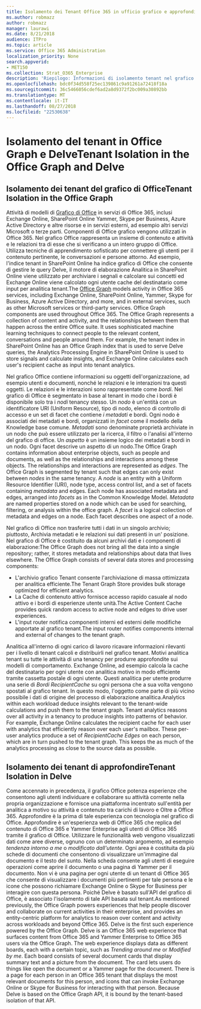 ```yaml
---
title: Isolamento dei Tenant Office 365 in ufficio grafico e approfondire
ms.author: robmazz
author: robmazz
manager: laurawi
ms.date: 8/21/2018
audience: ITPro
ms.topic: article
ms.service: Office 365 Administration
localization_priority: None
search.appverid:
- MET150
ms.collection: Strat_O365_Enterprise
description: 'Riepilogo: Informazioni di isolamento tenant nel grafico Office e in Delve.'
ms.openlocfilehash: bdc0f34d558f25ec139861c9a91261a72418f18a
ms.sourcegitcommit: 36c5466056cdef6ad2a8d9372f2bc009a30892bb
ms.translationtype: MT
ms.contentlocale: it-IT
ms.lasthandoff: 08/27/2018
ms.locfileid: "22530638"
---
```

# <a name="tenant-isolation-in-the-office-graph-and-delve"></a><span data-ttu-id="60fcc-103">Isolamento del tenant in Office Graph e Delve</span><span class="sxs-lookup"><span data-stu-id="60fcc-103">Tenant Isolation in the Office Graph and Delve</span></span>

## <a name="tenant-isolation-in-the-office-graph"></a><span data-ttu-id="60fcc-104">Isolamento dei tenant del grafico di Office</span><span class="sxs-lookup"><span data-stu-id="60fcc-104">Tenant Isolation in the Office Graph</span></span>
<span data-ttu-id="60fcc-p101">Attività di modelli di [Grafico di Office](https://dev.office.com/officegraph) in servizi di Office 365, inclusi Exchange Online, SharePoint Online Yammer, Skype per Business, Azure Active Directory e altre risorse e in servizi esterni, ad esempio altri servizi Microsoft o terze parti. Componenti di Office grafico vengono utilizzati in Office 365. Nel grafico Office rappresenta un insieme di contenuto e attività e le relazioni tra di esse che si verificano a un intero gruppo di Office. Utilizza tecniche di apprendimento sofisticato per connettere gli utenti per il contenuto pertinente, le conversazioni e persone attorno. Ad esempio, l'indice tenant in SharePoint Online ha indice grafico di Office che consente di gestire le query Delve, il motore di elaborazione Analitica in SharePoint Online viene utilizzato per archiviare i segnali e calcolare sui concetti ed Exchange Online viene calcolato ogni utente cache del destinatario come input per analitica tenant.</span><span class="sxs-lookup"><span data-stu-id="60fcc-p101">The [Office Graph](https://dev.office.com/officegraph) models activity in Office 365 services, including Exchange Online, SharePoint Online, Yammer, Skype for Business, Azure Active Directory, and more, and in external services, such as other Microsoft services or third-party services. Office Graph components are used throughout Office 365. The Office Graph represents a collection of content and activity, and the relationships between them that happen across the entire Office suite. It uses sophisticated machine learning techniques to connect people to the relevant content, conversations and people around them. For example, the tenant index in SharePoint Online has an Office Graph index that is used to serve Delve queries, the Analytics Processing Engine in SharePoint Online is used to store signals and calculate insights, and Exchange Online calculates each user's recipient cache as input into tenant analytics.</span></span>

<span data-ttu-id="60fcc-p102">Nel grafico Office contiene informazioni su oggetti dell'organizzazione, ad esempio utenti e documenti, nonché le relazioni e le interazioni tra questi oggetti. Le relazioni e le interazioni sono rappresentate come *bordi*. Nel grafico di Office è segmentato in base al tenant in modo che i bordi è disponibile solo tra i *nodi* tenancy stesso. Un *nodo* è un'entità con un identificatore URI (Uniform Resource), tipo di nodo, elenco di controllo di accesso e un set di facet che contiene *i metadati* e bordi. Ogni nodo è associati dei metadati e bordi, organizzati in *facet* come il modello della Knowledge base comune. *Metadati* sono denominate proprietà archiviate in un nodo che può essere utilizzato per la ricerca, il filtro o l'analisi all'interno del grafico di office. Un *aspetto* è un insieme logico dei metadati e bordi in un nodo. Ogni facet descrive un aspetto di un nodo.</span><span class="sxs-lookup"><span data-stu-id="60fcc-p102">The Office Graph contains information about enterprise objects, such as people and documents, as well as the relationships and interactions among these objects. The relationships and interactions are represented as *edges*. The Office Graph is segmented by tenant such that edges can only exist between *nodes* in the same tenancy. A *node* is an entity with a Uniform Resource Identifier (URI), node type, access control list, and a set of facets containing *metadata* and edges. Each node has associated metadata and edges, arranged into *facets* as in the Common Knowledge Model. *Metadata* are named properties stored on a node which can be used for searching, filtering, or analysis within the office graph. A *facet* is a logical collection of metadata and edges on a node. Each facet describes one aspect of a node.</span></span> 

<span data-ttu-id="60fcc-p103">Nel grafico di Office non trasferire tutti i dati in un singolo archivio; piuttosto, Archivia metadati e le relazioni sui dati presenti in un' posizione. Nel grafico di Office è costituito da alcuni archivi dati e i componenti di elaborazione:</span><span class="sxs-lookup"><span data-stu-id="60fcc-p103">The Office Graph does not bring all the data into a single repository; rather, it stores metadata and relationships about data that lives elsewhere. The Office Graph consists of several data stores and processing components:</span></span>
- <span data-ttu-id="60fcc-120">L'archivio grafico Tenant consente l'archiviazione di massa ottimizzata per analitica efficiente.</span><span class="sxs-lookup"><span data-stu-id="60fcc-120">The Tenant Graph Store provides bulk storage optimized for efficient analytics.</span></span>
- <span data-ttu-id="60fcc-121">La Cache di contenuto attivo fornisce accesso rapido casuale al nodo attivo e i bordi di esperienze utente unità.</span><span class="sxs-lookup"><span data-stu-id="60fcc-121">The Active Content Cache provides quick random access to active node and edges to drive user experiences.</span></span>
- <span data-ttu-id="60fcc-122">L'input router notifica componenti interni ed esterni delle modifiche apportate al grafico tenant.</span><span class="sxs-lookup"><span data-stu-id="60fcc-122">The input router notifies components internal and external of changes to the tenant graph.</span></span>

<span data-ttu-id="60fcc-p104">Analitica all'interno di ogni carico di lavoro ricavare informazioni rilevanti per i livello di tenant calcoli e distribuirli nel grafico tenant. Motivi analitica tenant su tutte le attività di una tenancy per produrre approfondite sui modelli di comportamento. Exchange Online, ad esempio calcola la cache del destinatario per ogni utente con analitica motivo in modo efficiente tramite cassetta postale di ogni utente. Questi analitica per utente produrre una serie di *Bordi RecipientCache* su ogni persona che a sua volta vengono spostati al grafico tenant. In questo modo, l'oggetto come parte di più vicino possibile i dati di origine del processo di elaborazione analitica.</span><span class="sxs-lookup"><span data-stu-id="60fcc-p104">Analytics within each workload deduce insights relevant to the tenant-wide calculations and push them to the tenant graph. Tenant analytics reasons over all activity in a tenancy to produce insights into patterns of behavior. For example, Exchange Online calculates the recipient cache for each user with analytics that efficiently reason over each user's mailbox. These per-user analytics produce a set of *RecipientCache Edges* on each person, which are in turn pushed to the tenant graph. This keeps the as much of the analytics processing as close to the source data as possible.</span></span>

## <a name="tenant-isolation-in-delve"></a><span data-ttu-id="60fcc-128">Isolamento dei tenant di approfondire</span><span class="sxs-lookup"><span data-stu-id="60fcc-128">Tenant Isolation in Delve</span></span>
<span data-ttu-id="60fcc-p105">Come accennato in precedenza, il grafico Office potenza esperienze che consentono agli utenti individuare e collaborare su attività corrente nella propria organizzazione e fornisce una piattaforma incentrato sull'entità per analitica a motivo su attività e contenuto tra carichi di lavoro e Oltre a Office 365. Approfondire è la prima di tale esperienza con tecnologia nel grafico di Office. Approfondire è un'esperienza web di Office 365 che replica del contenuto di Office 365 e Yammer Enterprise agli utenti di Office 365 tramite il grafico di Office. Utilizzare le funzionalità web vengono visualizzati dati come aree diverse, ognuno con un determinato argomento, ad esempio *tendenza intorno a me* o *modificato dall'utente*. Ogni area è costituita da più schede di documenti che consentono di visualizzare un'immagine dal documento e il testo del sunto. Nella scheda consente agli utenti di eseguire operazioni come aprire il documento o una pagina di Yammer per il documento. Non vi è una pagina per ogni utente di un tenant di Office 365 che consente di visualizzare i documenti più pertinenti per tale persona e le icone che possono richiamare Exchange Online o Skype for Business per interagire con questa persona. Poiché Delve è basato sull'API del grafico di Office, è associato l'isolamento di tale API basata sul tenant.</span><span class="sxs-lookup"><span data-stu-id="60fcc-p105">As mentioned previously, the Office Graph powers experiences that help people discover and collaborate on current activities in their enterprise, and provides an entity-centric platform for analytics to reason over content and activity across workloads and beyond Office 365. Delve is the first such experience powered by the Office Graph. Delve is an Office 365 web experience that surfaces content from Office 365 and Yammer Enterprise to Office 365 users via the Office Graph. The web experience displays data as different boards, each with a certain topic, such as *Trending around me* or *Modified by me*. Each board consists of several document cards that display summary text and a picture from the document. The card lets users do things like open the document or a Yammer page for the document. There is a page for each person in an Office 365 tenant that displays the most relevant documents for this person, and icons that can invoke Exchange Online or Skype for Business for interacting with that person. Because Delve is based on the Office Graph API, it is bound by the tenant-based isolation of that API.</span></span>